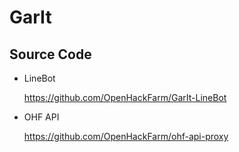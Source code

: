 # GarIt

Source Code
---
- LineBot

  https://github.com/OpenHackFarm/GarIt-LineBot
- OHF API

  https://github.com/OpenHackFarm/ohf-api-proxy
